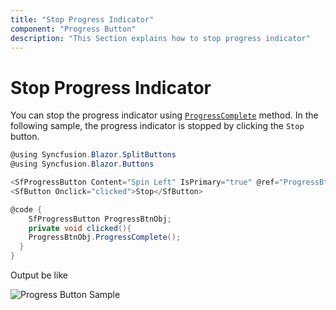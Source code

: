 ```yaml
---
title: "Stop Progress Indicator"
component: "Progress Button"
description: "This Section explains how to stop progress indicator"
---
```


# Stop Progress Indicator

You can stop the progress indicator using [`ProgressComplete`](https://help.syncfusion.com/cr/blazor/Syncfusion.Blazor.SplitButtons.SfProgressButton.html#Syncfusion_Blazor_SplitButtons_SfProgressButton_ProgressComplete) method. In the following sample, the progress indicator is stopped by clicking the `Stop` button.

```csharp
@using Syncfusion.Blazor.SplitButtons
@using Syncfusion.Blazor.Buttons

<SfProgressButton Content="Spin Left" IsPrimary="true" @ref="ProgressBtnObj"></SfProgressButton>
<SfButton Onclick="clicked">Stop</SfButton>

@code {
    SfProgressButton ProgressBtnObj;
    private void clicked(){
    ProgressBtnObj.ProgressComplete();
  }
}
```

Output be like

![Progress Button Sample](./../images/pb-stop.png)